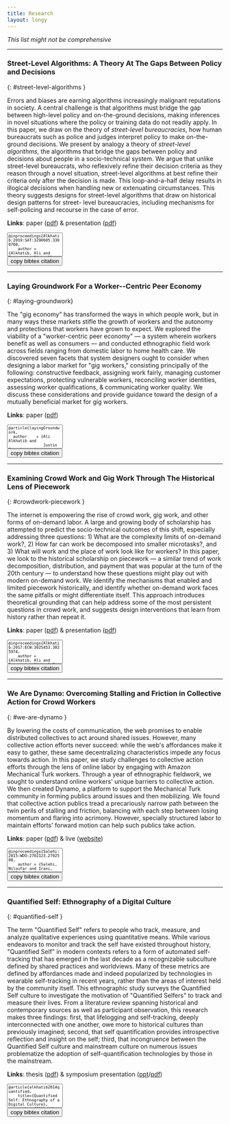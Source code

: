 ```yaml
---
title: Research
layout: longy
---
```


*This list might not be comprehensive*

---

### Street-Level Algorithms: A Theory At The Gaps Between Policy and Decisions
{: #street-level-algorithms }

Errors and biases are earning algorithms increasingly malignant reputations in society. A central challenge is that algorithms must bridge the gap between high-level policy and on-the-ground decisions, making inferences in novel situations where the policy or training data do not readily apply. In this paper, we draw on the theory of _street-level bureaucracies_, how human bureaucrats such as police and judges interpret policy to make on-the-ground decisions. We present by analogy a theory of _street-level algorithms_, the algorithms that bridge the gaps between policy and decisions about people in a socio-technical system. We argue that unlike street-level bureaucrats, who reflexively refine their decision criteria as they reason through a novel situation, street-level algorithms at best refine their criteria only after the decision is made. This loop-and-a-half delay results in illogical decisions when handling new or extenuating circumstances. This theory suggests designs for street-level algorithms that draw on historical design patterns for street- level bureaucracies, including mechanisms for self-policing and recourse in the case of error.

**Links**: paper ([pdf][streetlevelalgosPaper]) & presentation ([pdf][streetlevelalgosPresentation])

<div class="row">
  <div class="col-lg-8 col-sm-12">
<textarea readonly class="form-control" rows="5" id="streetlevelalgos"  style="font-family:monospace;font-size:9px;resize:none;">
@inproceedings{Alkhatib:2019:SAT:3290605.3300760,
    author = {Alkhatib, Ali and Bernstein, Michael},
    title = {Street-Level Algorithms: A Theory at the Gaps Between Policy and Decisions},
    booktitle = {Proceedings of the 2019 CHI Conference on Human Factors in Computing Systems},
    series = {CHI '19},
    year = {2019},
    isbn = {978-1-4503-5970-2},
    location = {Glasgow, Scotland Uk},
    pages = {530:1--530:13},
    articleno = {530},
    numpages = {13},
    url = {http://doi.acm.org/10.1145/3290605.3300760},
    doi = {10.1145/3290605.3300760},
    acmid = {3300760},
    publisher = {ACM},
    address = {New York, NY, USA},
    keywords = {artificial intelligence, street-level algorithms, street-level bureaucracies},
} </textarea>
</div>
<div class="col-lg-4 col-sm-12">
<button class="btn btn-lg btn-primary citations btn-block" data-clipboard-target="#streetlevelalgos">
  <!-- <img src="//cdnjs.cloudflare.com/ajax/libs/octicons/4.4.0/svg/clippy.svg" alt="Copy to clipboard"> -->
  copy bibtex citation
</button>
</div>
</div>

---

### Laying Groundwork For a Worker--Centric Peer Economy
{: #laying-groundwork}

The "gig economy" has transformed the ways in which people work, but in many ways these markets stifle the growth of workers and the autonomy and protections that workers have grown to expect. We explored the viability of a "worker-centric peer economy" — a system wherein workers benefit as well as consumers — and conducted ethnographic field work across fields ranging from domestic labor to home health care.
We discovered seven facets that system designers ought to consider when designing a labor market for "gig workers," consisting principally of the following: constructive feedback, assigning work fairly, managing customer expectations, protecting vulnerable workers, reconciling worker identities, assessing worker qualifications, & communicating worker quality. We discuss these considerations and provide guidance toward the design of a mutually beneficial market for gig workers.

**Links**: paper ([pdf][groundworkPaper])


<div class="row">
  <div class="col-lg-8 col-sm-12">
<textarea readonly class="form-control" rows="5" id="groundwork"  style="font-family:monospace;font-size:9px;resize:none;">
@article{layingGroundwork,
  author    = {Ali Alkhatib and
               Justin Cranshaw and
               Andr{\'{e}}s Monroy{-}Hern{\'{a}}ndez},
  title     = {Laying Groundwork for a Worker-Centric Peer Economy},
  journal   = {CoRR},
  volume    = {abs/1807.08189},
  year      = {2018},
  url       = {http://arxiv.org/abs/1807.08189},
  archivePrefix = {arXiv},
  eprint    = {1807.08189},
  timestamp = {Mon, 13 Aug 2018 16:48:39 +0200},
  biburl    = {https://dblp.org/rec/bib/journals/corr/abs-1807-08189},
  bibsource = {dblp computer science bibliography, https://dblp.org}
}</textarea>
</div>
<div class="col-lg-4 col-sm-12">
<button class="btn btn-lg btn-primary citations btn-block" data-clipboard-target="#groundwork">
  <!-- <img src="//cdnjs.cloudflare.com/ajax/libs/octicons/4.4.0/svg/clippy.svg" alt="Copy to clipboard"> -->
  copy bibtex citation
</button>
</div>
</div>



---

### Examining Crowd Work and Gig Work Through The Historical Lens of Piecework
{: #crowdwork-piecework }

The internet is empowering the rise of crowd work, gig work, and other forms of on-demand labor. A large and growing body of scholarship has attempted to predict the socio-technical outcomes of this shift, especially addressing three questions: 1) What are the complexity limits of on-demand work?, 2) How far can work be decomposed into smaller microtasks?, and 3) What will work and the place of work look like for workers? In this paper, we look to the historical scholarship on piecework — a similar trend of work decomposition, distribution, and payment that was popular at the turn of the 20th century — to understand how these questions might play out with modern on-demand work. We identify the mechanisms that enabled and limited piecework historically, and identify whether on-demand work faces the same pitfalls or might differentiate itself. This approach introduces theoretical grounding that can help address some of the most persistent questions in crowd work, and suggests design interventions that learn from history rather than repeat it.


**Links**: paper ([pdf][pieceworkPaper]) & presentation ([pdf][pieceworkPresentation])

<div class="row">
  <div class="col-lg-8 col-sm-12">
<textarea readonly class="form-control" rows="5" id="piecework"  style="font-family:monospace;font-size:9px;resize:none;">
@inproceedings{Alkhatib:2017:ECW:3025453.3025974,
    author = {Alkhatib, Ali and Bernstein, Michael S. and Levi, Margaret},
    title = {Examining Crowd Work and Gig Work Through The Historical Lens of Piecework},
    booktitle = {Proceedings of the 2017 CHI Conference on Human Factors in Computing Systems},
    series = {CHI '17},
    year = {2017},
    isbn = {978-1-4503-4655-9},
    location = {Denver, Colorado, USA},
    pages = {4599--4616},
    numpages = {18},
    url = {http://doi.acm.org/10.1145/3025453.3025974},
    doi = {10.1145/3025453.3025974},
    acmid = {3025974},
    publisher = {ACM},
    address = {New York, NY, USA},
}</textarea>
</div>
<div class="col-lg-4 col-sm-12">
<button class="btn btn-lg btn-primary citations btn-block" data-clipboard-target="#piecework">
  <!-- <img src="//cdnjs.cloudflare.com/ajax/libs/octicons/4.4.0/svg/clippy.svg" alt="Copy to clipboard"> -->
  copy bibtex citation
</button>
</div>
</div>


---

### We Are Dynamo: Overcoming Stalling and Friction in Collective Action for Crowd Workers
{: #we-are-dynamo }

By lowering the costs of communication, the web promises to enable distributed collectives to act around shared issues. However, many collective action efforts never succeed: while the web's affordances make it easy to gather, these same decentralizing characteristics impede any focus towards action. In this paper, we study challenges to collective action efforts through the lens of online labor by engaging with Amazon Mechanical Turk workers. Through a year of ethnographic fieldwork, we sought to understand online workers' unique barriers to collective action. We then created Dynamo, a platform to support the Mechanical Turk community in forming publics around issues and then mobilizing. We found that collective action publics tread a precariously narrow path between the twin perils of stalling and friction, balancing with each step between losing momentum and flaring into acrimony. However, specially structured labor to maintain efforts' forward motion can
help such publics take action.

**Links**: paper ([pdf][DynamoPaper]) & live ([website][DynamoSite])


<div class="row">
  <div class="col-lg-8 col-sm-12">
<textarea readonly class="form-control" rows="5" id="dynamo"  style="font-family:monospace;font-size:9px;resize:none;">
@inproceedings{Salehi:2015:WDO:2702123.2702508,
    author = {Salehi, Niloufar and Irani, Lilly C. and Bernstein, Michael S. and Alkhatib, Ali and Ogbe, Eva and Milland, Kristy and Clickhappier},
    title = {We Are Dynamo: Overcoming Stalling and Friction in Collective Action for Crowd Workers},
    booktitle = {Proceedings of the 33rd Annual ACM Conference on Human Factors in Computing Systems},
    series = {CHI '15},
    year = {2015},
    isbn = {978-1-4503-3145-6},
    location = {Seoul, Republic of Korea},
    pages = {1621--1630},
    numpages = {10},
    url = {http://doi.acm.org/10.1145/2702123.2702508},
    doi = {10.1145/2702123.2702508},
    acmid = {2702508},
    publisher = {ACM},
    address = {New York, NY, USA},
    keywords = {activism, amazon mechanical turk, collective action, design, human computation, infrastructure},
}</textarea>
</div>
<div class="col-lg-4 col-sm-12">
<button class="btn btn-lg btn-primary citations btn-block" data-clipboard-target="#dynamo">
  <!-- <img src="//cdnjs.cloudflare.com/ajax/libs/octicons/4.4.0/svg/clippy.svg" alt="Copy to clipboard"> -->
  copy bibtex citation
</button>
</div>
</div>


---

### Quantified Self: Ethnography of a Digital Culture
{: #quantified-self }

The term "Quantified Self" refers to people who track, measure, and analyze qualitative experiences using quantitative means. While various endeavors to monitor and track the self have existed throughout history, "Quantified Self" in modern contexts refers to a form of automated self-tracking that has emerged in the last decade as a recognizable subculture defined by shared practices and worldviews. Many of these metrics are defined by affordances made and indeed popularized by technologies in wearable self-tracking in recent years, rather than the areas of interest held by the community itself. This ethnographic study surveys the Quantified Self culture to investigate the motivation of "Quantified Selfers" to track and measure their lives. From a literature review spanning historical and contemporary sources as well as participant observation, this research makes three findings: first, that lifelogging and self-tracking, deeply interconnected with one another, owe more to historical cultures than previously imagined; second, that self quantification provides introspective reflection and insight on the self; third, that incongruence between the Quantified Self culture and mainstream culture on numerous issues problematize the adoption of self-quantification technologies by those in the mainstream.

**Links**: thesis ([pdf][QSThesis]) & symposium presentation ([ppt][QSppt]/[pdf][QSpdf])

<div class="row">
  <div class="col-lg-8 col-sm-12">
<textarea readonly class="form-control" rows="5" id="quantifiedself"  style="font-family:monospace;font-size:9px;resize:none;">
@article{alkhatib2014quantified,
    title={Quantified Self: Ethnography of a Digital Culture},
    author={Alkhatib, Ali and Boellstorff, Tom},
    year={2014}
}</textarea>
</div>
<div class="col-lg-4 col-sm-12">
<button class="btn btn-lg btn-primary citations btn-block" data-clipboard-target="#quantifiedself">
  <!-- <img src="//cdnjs.cloudflare.com/ajax/libs/octicons/4.4.0/svg/clippy.svg" alt="Copy to clipboard"> -->
  copy bibtex citation
</button>
</div>
</div>




<script>
window.onload=function(){
  var btns = document.querySelectorAll("button");
  var clipboard = new Clipboard(btns);
}
</script>


[streetlevelalgosPresentation]: /papers/chi/street-level_algorithms/presentation/presentation.pdf
  "Street-Level Algorithms presentation in PDF format"
[streetlevelalgosPaper]: /papers/chi/street-level_algorithms/street-level_algorithms.pdf
  "Street-Level Algorithms paper in PDF format"
[pieceworkPaper]: /papers/chi/piecework/pn4226.pdf
  "Piecework paper in PDF format"
[pieceworkHTML]: /papers/chi/piecework/pn4226.html
  "Piecework paper in HTML format"
[pieceworkPresentation]: /papers/chi/piecework/presentation/presentation.pdf
  "Piecework presentation in PDF format"
[DynamoPaper]: /media/papers/p1621.pdf
  "We Are Dynamo paper in PDF format"
[DynamoSite]: http://www.wearedynamo.org
  "We Are Dynamo website"
[QSThesis]: /media/papers/quantified_self.pdf
  "Quantified Self paper in PDF format"
[QSppt]: /media/presentations/QS.ppt
  "Quantified Self presentation in powerpoint format"
[QSpdf]: /media/presentations/QS.pdf
  "Quantified Self presentation in PDF format"
[groundworkPaper]: //arxiv.org/pdf/1807.08189
  "Microsoft Research project white paper in PDF format"